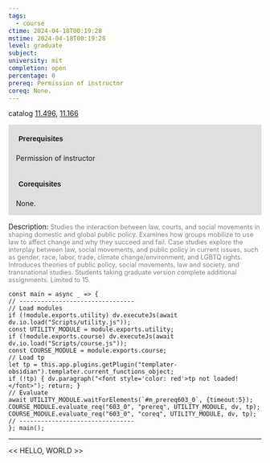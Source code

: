 ```yaml
---
tags:
  - course
ctime: 2024-04-18T00:19:28
mstime: 2024-04-18T00:19:28
level: graduate
subject: 
university: mit
completion: open
percentage: 0
prereq: Permission of instructor
coreq: None.
---
```


catalog [11.496](http://student.mit.edu/catalog/m11c.html#11.496), [11.166](http://student.mit.edu/catalog/m11a.html#11.166)

<span style="display: block; padding: 15px; background-color: rgb(100, 100, 100, 0.2);"><font id="m_prereq603_0" style="display: block; font-family: Arial, sans-serif; font-weight: bold; padding: 5px">Prerequisites</font><br><span id="prereq603_0">Permission of instructor</span></span>
<span style="display: block; padding: 15px; background-color: rgb(100, 100, 100, 0.2);"><font id="m_coreq603_0" style="display: block; font-family: Arial, sans-serif; font-weight: bold; padding: 5px">Corequisites</font><br><span id="coreq603_0">None.</span></span>

<font style="">Description:</font>
<font style="color: grey; font-size: 0.8rem;">Studies the interaction between law, courts, and social movements in shaping domestic and global public policy. Examines how groups mobilize to use law to affect change and why they succeed and fail. Case studies explore the interplay between law, social movements, and public policy in current issues, such as gender, race, labor, trade, climate change/environment, and LGBTQ rights. Introduces theories of public policy, social movements, law and society, and transnational studies. Students taking graduate version complete additional assignments. Limited to 15.</font>

```dataviewjs
const main = async _ => {
// --------------------------------
// Load modules
if (!module.exports.utility) dv.executeJs(await dv.io.load("Scripts/utility.js"));
const UTILITY_MODULE = module.exports.utility;
if (!module.exports.course) dv.executeJs(await dv.io.load("Scripts/course.js"));
const COURSE_MODULE = module.exports.course;
// Load tp
let tp = this.app.plugins.getPlugin("templater-obsidian").templater.current_functions_object;
if (!tp) { dv.paragraph("<font style='color: red'>tp not loaded!</font>"); return; }
// Evaluate
await UTILITY_MODULE.waitForElements(`#m_prereq603_0`, {timeout:5});
COURSE_MODULE.evaluate_req("603_0", "prereq", UTILITY_MODULE, dv, tp);
COURSE_MODULE.evaluate_req("603_0", "coreq", UTILITY_MODULE, dv, tp);
// --------------------------------
}; main();
```

---

<< HELLO, WORLD >>
